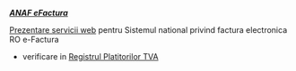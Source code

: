 [***ANAF eFactura***](https://stefanache.github.io/MFP-ANAF-RO/js_scripts/anaf/eFactura/)

[Prezentare servicii web](https://mfinante.gov.ro/static/10/eFactura/prezentare%20apeluri%20API%20E-factura.pdf) pentru Sistemul national privind factura electronica RO e-Factura 

- verificare in [Registrul Platitorilor TVA](https://stefanache.github.io/MFP-ANAF-RO/js_scripts/anaf/eFactura/index.html)
